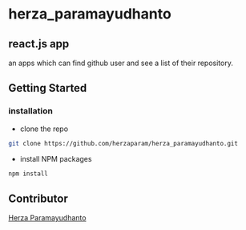# herza_paramayudhanto
## react.js app

an apps which can find github user and see a list of their repository.

## Getting Started
### installation
- clone the repo
```sh
git clone https://github.com/herzaparam/herza_paramayudhanto.git
```
- install NPM packages
```sh
npm install
```

## Contributor
[Herza Paramayudhanto](https://github.com/herzaparam)
